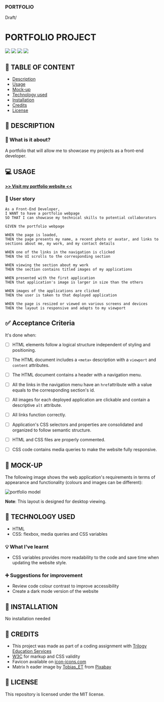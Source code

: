 ### PORTFOLIO

Draft/

# PORTFOLIO PROJECT

![](https://img.shields.io/badge/html-HTML5-orange?logo=html5)
![](https://img.shields.io/badge/css-CSS3-%231572B6)
![](https://img.shields.io/w3c-validation/html?targetUrl=https%3A%2F%2Fsenseilein.github.io%2Fchallenge1-horiseon%2F)
![](https://img.shields.io/github/license/senseilein/challenge1-horiseon)

## 🚩 TABLE OF CONTENT

- [Description](#-description)
- [Usage](#-usage)
- [Mock-up](#-mock-up)
- [Technology used](#-technology-used)
- [Installation](#-installation)
- [Credits](#-credits)
- [License](#-license)

## 📖 DESCRIPTION

### 🎯 What is it about?

A portfolio that will allow me to showcase my projects as a front-end developer.

## 💻 USAGE

[**>> Visit my portfolio website <<**](https://senseilein.github.io/challenge1-portfolio/)

### 💬 User story
```
As a Front-End Developer,  
I WANT to have a portfolio webpage
SO THAT I can showcase my technical skills to potential collaborators
```
```
GIVEN the portfolio webpage

WHEN the page is loaded, 
THEN the page presents my name, a recent photo or avatar, and links to sections about me, my work, and my contact details

WHEN one of the links in the navigation is clicked  
THEN the UI scrolls to the corresponding section

WHEN viewing the section about my work
THEN the section contains titled images of my applications

WHEN presented with the first application
THEN that application's image is larger in size than the others

WHEN images of the applications are clicked   
THEN the user is taken to that deployed application

WHEN the page is resized or viewed on various screens and devices
THEN the layout is responsive and adapts to my viewport

```

## ✅ Acceptance Criteria

It's done when:

- [ ] HTML elements follow a logical structure independent of styling and positioning.
- [ ] The HTML document includes a `<meta>` description with a `viewport` and `content` attributes.
- [ ] The HTML document contains a header with a navigation menu.  
- [ ] All the links in the navigation menu have an `href`attribute with a value equals to the corresponding section's id.
- [ ] All images for each deployed application are clickable and contain a descriptive `alt` attribute.
- [ ] All links function correctly.
- [ ] Application's CSS selectors and properties are consolidated and organized to follow semantic structure.
- [ ] HTML and CSS files are properly commented.
- [ ] CSS code contains media queries to make the website fully responsive.


## 🎨 MOCK-UP

The following image shows the web application's requirements in terms of appearance and functionality (colours and images can be different):

![portfolio model](./images/01-css-challenge-demo.gif)

**Note**: This layout is designed for desktop viewing.

## 🔧 TECHNOLOGY USED

- HTML
- CSS: flexbox, media queries and CSS variables

### 💡 What I've learnt

- CSS variables provides more readability to the code and save time when updating the website style.

### ➕ Suggestions for improvement

- Review code colour contrast to improve accessibility
- Create a dark mode version of the website

## 🚀 INSTALLATION

No installation needed

## 💬 CREDITS

- This project was made as part of a coding assignment with [Trilogy Education Services](https://skillsforlife.edx.org/?utm_source=govuk)
- [W3C](https://validator.w3.org/) for markup and CSS validity
- Favicon available on [icon-icons.com](https://icon-icons.com/download/50528/ICO/512/)
- Matrix h
eader image by [Tobias_ET](https://pixabay.com/users/tobias_et-5291314/?utm_source=link-attribution&amp;utm_medium=referral&amp;utm_campaign=image&amp;utm_content=2354492) from [Pixabay](https://pixabay.com)

## 📜 LICENSE

This repository is licensed under the MIT license.
